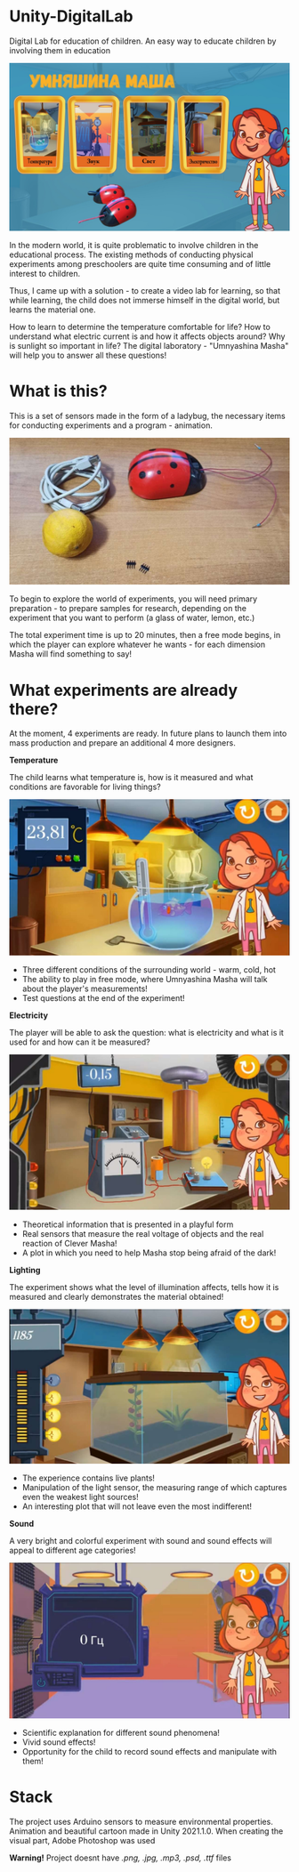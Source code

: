 # Unity-DigitalLab
Digital Lab for education of children. Аn easy way to educate children by involving them in education

![main_title](https://github.com/DontCallMeShurley/Unity-DigitalLab/blob/main/pictures/full_1608072605-photo.jpg)

In the modern world, it is quite problematic to involve children in the educational process. The existing methods of conducting physical experiments among preschoolers are quite time consuming and of little interest to children.

Thus, I came up with a solution - to create a video lab for learning, so that while learning, the child does not immerse himself in the digital world, but learns the material one.

How to learn to determine the temperature comfortable for life? How to understand what electric current is and how it affects objects around? Why is sunlight so important in life? The digital laboratory - "Umnyashina Masha" will help you to answer all these questions!

# What is this?

This is a set of sensors made in the form of a ladybug, the necessary items for conducting experiments and a program - animation.

![main rules](https://github.com/DontCallMeShurley/Unity-DigitalLab/blob/main/pictures/embed_asset.png)

To begin to explore the world of experiments, you will need primary preparation - to prepare samples for research, depending on the experiment that you want to perform (a glass of water, lemon, etc.)

The total experiment time is up to 20 minutes, then a free mode begins, in which the player can explore whatever he wants - for each dimension Masha will find something to say!

# What experiments are already there?

At the moment, 4 experiments are ready. In future plans to launch them into mass production and prepare an additional 4 more designers.

**Temperature**

The child learns what temperature is, how is it measured and what conditions are favorable for living things?

![Temperature](https://github.com/DontCallMeShurley/Unity-DigitalLab/blob/main/pictures/embed_asset%20(5).png)

<ul>
<li>Three different conditions of the surrounding world - warm, cold, hot</li>
<li>The ability to play in free mode, where Umnyashina Masha will talk about the player's measurements!</li>
<li>Test questions at the end of the experiment!</li>
</ul>

**Electricity**

The player will be able to ask the question: what is electricity and what is it used for and how can it be measured?

![Electricity](https://github.com/DontCallMeShurley/Unity-DigitalLab/blob/main/pictures/embed_asset%20(6).png)

<ul>
<li>Theoretical information that is presented in a playful form</li>
<li>Real sensors that measure the real voltage of objects and the real reaction of Clever Masha!</li>
<li>A plot in which you need to help Masha stop being afraid of the dark!</li>
</ul>

**Lighting**

The experiment shows what the level of illumination affects, tells how it is measured and clearly demonstrates the material obtained!

![Lighting](https://github.com/DontCallMeShurley/Unity-DigitalLab/blob/main/pictures/embed_asset%20(7).png)

<ul>
<li>The experience contains live plants!</li>
<li>Manipulation of the light sensor, the measuring range of which captures even the weakest light sources!</li>
<li>An interesting plot that will not leave even the most indifferent!</li>
</ul>

**Sound**

A very bright and colorful experiment with sound and sound effects will appeal to different age categories!

![Sound](https://github.com/DontCallMeShurley/Unity-DigitalLab/blob/main/pictures/embed_asset%20(8).png)

<ul>
<li>Scientific explanation for different sound phenomena!</li>
<li>Vivid sound effects!</li>
<li>Opportunity for the child to record sound effects and manipulate with them!</li>
</ul>

# Stack
The project uses Arduino sensors to measure environmental properties. Animation and beautiful cartoon made in Unity 2021.1.0. When creating the visual part, Adobe Photoshop was used

**Warning!**
Project doesnt have *.png, .jpg, .mp3, .psd, .ttf* files












